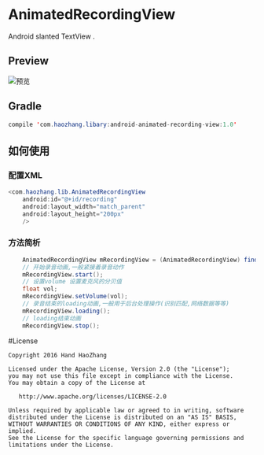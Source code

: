 # AnimatedRecordingView
Android slanted TextView .
## Preview
![预览](https://github.com/HeZaiJin/AnimatedRecordingView/blob/master/screen_shot/animated_recording.gif)
## Gradle
```java
compile 'com.haozhang.libary:android-animated-recording-view:1.0'
```
## 如何使用
### 配置XML
```java
<com.haozhang.lib.AnimatedRecordingView
    android:id="@+id/recording"
    android:layout_width="match_parent"
    android:layout_height="200px"
    />
```
### 方法简析
```java
    AnimatedRecordingView mRecordingView = (AnimatedRecordingView) findViewById(R.id.recording);
    // 开始录音动画,一般紧接着录音动作
    mRecordingView.start();
    // 设置volume 设置麦克风的分贝值
    float vol;
    mRecordingView.setVolume(vol);
    // 录音结束的loading动画,一般用于后台处理操作(识别匹配,网络数据等等)
    mRecordingView.loading();
    // loading结束动画
    mRecordingView.stop();
```

#License
```
Copyright 2016 Hand HaoZhang

Licensed under the Apache License, Version 2.0 (the "License");
you may not use this file except in compliance with the License.
You may obtain a copy of the License at

   http://www.apache.org/licenses/LICENSE-2.0

Unless required by applicable law or agreed to in writing, software
distributed under the License is distributed on an "AS IS" BASIS,
WITHOUT WARRANTIES OR CONDITIONS OF ANY KIND, either express or implied.
See the License for the specific language governing permissions and
limitations under the License.
```
